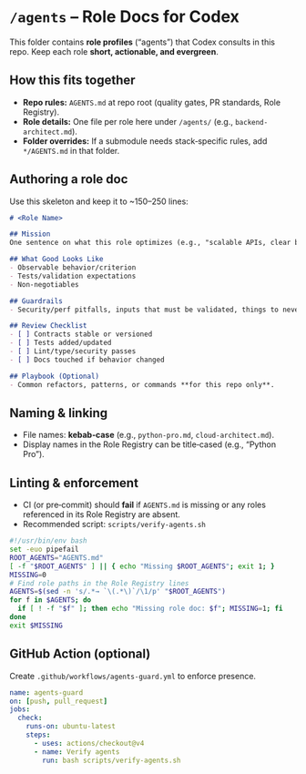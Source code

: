 # `/agents` – Role Docs for Codex

This folder contains **role profiles** (“agents”) that Codex consults in this repo. Keep each role **short, actionable, and evergreen**.

## How this fits together
- **Repo rules:** `AGENTS.md` at repo root (quality gates, PR standards, Role Registry).
- **Role details:** One file per role here under `/agents/` (e.g., `backend-architect.md`).
- **Folder overrides:** If a submodule needs stack‑specific rules, add `*/AGENTS.md` in that folder.

## Authoring a role doc
Use this skeleton and keep it to ~150–250 lines:

```md
# <Role Name>

## Mission
One sentence on what this role optimizes (e.g., "scalable APIs, clear boundaries, safe migrations").

## What Good Looks Like
- Observable behavior/criterion
- Tests/validation expectations
- Non‑negotiables

## Guardrails
- Security/perf pitfalls, inputs that must be validated, things to never do.

## Review Checklist
- [ ] Contracts stable or versioned
- [ ] Tests added/updated
- [ ] Lint/type/security passes
- [ ] Docs touched if behavior changed

## Playbook (Optional)
- Common refactors, patterns, or commands **for this repo only**.
```

## Naming & linking
- File names: **kebab‑case** (e.g., `python-pro.md`, `cloud-architect.md`).
- Display names in the Role Registry can be title‑cased (e.g., “Python Pro”).

## Linting & enforcement
- CI (or pre‑commit) should **fail** if `AGENTS.md` is missing or any roles referenced in its Role Registry are absent.
- Recommended script: `scripts/verify-agents.sh`

```bash
#!/usr/bin/env bash
set -euo pipefail
ROOT_AGENTS="AGENTS.md"
[ -f "$ROOT_AGENTS" ] || { echo "Missing $ROOT_AGENTS"; exit 1; }
MISSING=0
# Find role paths in the Role Registry lines
AGENTS=$(sed -n 's/.*→ `\(.*\)`/\1/p' "$ROOT_AGENTS")
for f in $AGENTS; do
  if [ ! -f "$f" ]; then echo "Missing role doc: $f"; MISSING=1; fi
done
exit $MISSING
```

## GitHub Action (optional)
Create `.github/workflows/agents-guard.yml` to enforce presence.

```yaml
name: agents-guard
on: [push, pull_request]
jobs:
  check:
    runs-on: ubuntu-latest
    steps:
      - uses: actions/checkout@v4
      - name: Verify agents
        run: bash scripts/verify-agents.sh
```
